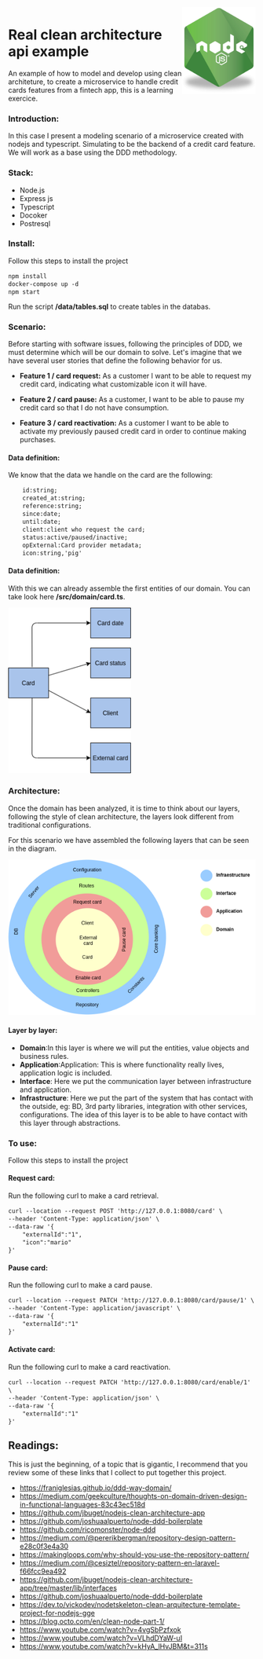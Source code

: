 <img src="https://github.com/damiancipolat/node-bff/blob/master/doc/node.png?raw=true" width="150px" align="right" />

# Real clean architecture api example
An example of how to model and develop using clean architeture, to create a microservice to handle credit cards features from a fintech app, this is a learning exercice.

### Introduction:
In this case I present a modeling scenario of a microservice created with nodejs and typescript. Simulating to be the backend of a credit card feature.
We will work as a base using the DDD methodology.

### Stack:
- Node.js
- Express js
- Typescript
- Docoker
- Postresql

### Install:
Follow this steps to install the project

```console
npm install
docker-compose up -d
npm start
```
Run the script **/data/tables.sql** to create tables in the databas.

### Scenario:
Before starting with software issues, following the principles of DDD, we must determine which will be our domain to solve.
Let's imagine that we have several user stories that define the following behavior for us.

- **Feature 1 / card request:** 
As a customer I want to be able to request my credit card, indicating what customizable icon it will have.

- **Feature 2 / card pause:**
As a customer, I want to be able to pause my credit card so that I do not have consumption.

- **Feature 3 / card reactivation:**
As a customer I want to be able to activate my previously paused credit card in order to continue making purchases.

#### Data definition:
We know that the data we handle on the card are the following:

```console
    id:string;
    created_at:string;
    reference:string;
    since:date;
    until:date;
    client:client who request the card;
    status:active/paused/inactive;
    opExternal:Card provider metadata;
    icon:string,'pig'
```
#### Data definition:
With this we can already assemble the first entities of our domain. You can take look here **/src/domain/card.ts**.

<img src="https://github.com/damiancipolat/Clean-Architecture-Credit-Card-TS/blob/main/doc/diagram_domain.png?raw=true" width="250px" />

### Architecture:
Once the domain has been analyzed, it is time to think about our layers, following the style of clean architecture, the layers look different from traditional configurations.

For this scenario we have assembled the following layers that can be seen in the diagram.


<img src="https://github.com/damiancipolat/Clean-Architecture-Credit-Card-TS/blob/main/doc/diagram_layers.png?raw=true" width="650px" />

#### Layer by layer:
- **Domain**:In this layer is where we will put the entities, value objects and business rules. 
- **Application**:Application: This is where functionality really lives, application logic is included.
- **Interface**: Here we put the communication layer between infrastructure and application.
- **Infrastructure**: Here we put the part of the system that has contact with the outside, eg: BD, 3rd party libraries, integration with other services, configurations. The idea of ​​this layer is to be able to have contact with this layer through abstractions.

### To use:
Follow this steps to install the project

#### Request card:
Run the following curl to make a card retrieval.

```console
curl --location --request POST 'http://127.0.0.1:8080/card' \
--header 'Content-Type: application/json' \
--data-raw '{
    "externalId":"1",
    "icon":"mario"
}'
```

#### Pause card:
Run the following curl to make a card pause.

```console
curl --location --request PATCH 'http://127.0.0.1:8080/card/pause/1' \
--header 'Content-Type: application/javascript' \
--data-raw '{
    "externalId":"1"
}'
```

#### Activate card:
Run the following curl to make a card reactivation.

```console
curl --location --request PATCH 'http://127.0.0.1:8080/card/enable/1' \
--header 'Content-Type: application/json' \
--data-raw '{
    "externalId":"1"
}'
```

## Readings:
This is just the beginning, of a topic that is gigantic, I recommend that you review some of these links that I collect to put together this project.

- https://franiglesias.github.io/ddd-way-domain/
- https://medium.com/geekculture/thoughts-on-domain-driven-design-in-functional-languages-83c43ec518d
- https://github.com/jbuget/nodejs-clean-architecture-app
- https://github.com/joshuaalpuerto/node-ddd-boilerplate
- https://github.com/ricomonster/node-ddd
- https://medium.com/@pererikbergman/repository-design-pattern-e28c0f3e4a30
- https://makingloops.com/why-should-you-use-the-repository-pattern/
- https://medium.com/@cesiztel/repository-pattern-en-laravel-f66fcc9ea492
- https://github.com/jbuget/nodejs-clean-architecture-app/tree/master/lib/interfaces
- https://github.com/joshuaalpuerto/node-ddd-boilerplate
- https://dev.to/vickodev/nodetskeleton-clean-arquitecture-template-project-for-nodejs-gge
- https://blog.octo.com/en/clean-node-part-1/
- https://www.youtube.com/watch?v=4vgSbPzfxok
- https://www.youtube.com/watch?v=VLhdDYaW-uI
- https://www.youtube.com/watch?v=kHyA_lHvJBM&t=311s
